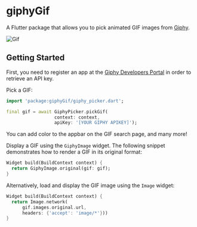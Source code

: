 # giphyGif

A Flutter package that allows you to pick animated GIF images from [Giphy](https://giphy.com).

![Gif](https://github.com/firstfloorsoftware/giphyGif/blob/master/example/screenshots/giphy_picker_demo.gif)

## Getting Started

First, you need to register an app at the [Giphy Developers Portal](https://developers.giphy.com/) in order to retrieve an API key.

Pick a GIF:
```dart
import 'package:giphyGif/giphy_picker.dart';

final gif = await GiphyPicker.pickGif(
                  context: context, 
                  apiKey: '[YOUR GIPHY APIKEY]');
```

You can add color to the appbar on the GIF search page, and many more!

Display a GIF using the ```GiphyImage``` widget. The following snippet demonstrates how to render a GIF in its original format:
```dart
Widget build(BuildContext context) {
  return GiphyImage.original(gif: gif);
}
```

Alternatively, load and display the GIF image using the ```Image``` widget:
```dart
Widget build(BuildContext context) {
  return Image.network(
      gif.images.original.url, 
      headers: {'accept': 'image/*'}))
}
```
